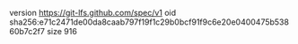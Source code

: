 version https://git-lfs.github.com/spec/v1
oid sha256:e71c2471de00da8caab797f19f1c29b0bcf91f9c6e20e0400475b53860b7c2f7
size 916
